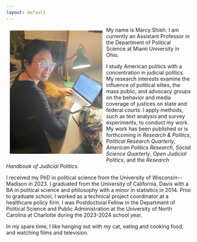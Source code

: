 ```yaml
---
layout: default
---
```


<img align="left" width="50%" and height="50%" style="padding: 10px; float: left;" src="files/IMG_3326.jpeg"> My name is Marcy Shieh. I am currently an Assistant Professor in the Department of Political Science at Miami University in Ohio. 

I study American politics with a concentration in judicial politics. My research interests examine the influence of political elites, the mass public, and advocacy groups on the behavior and media coverage of justices on state and federal courts. I apply methods, such as text analysis and survey experiments, to conduct my work. My work has been published or is forthcoming in *Research & Politics*, *Political Research Quarterly*, *American Politics Research*, *Social Science Quarterly*, *Open Judicial Politics*, and the *Research Handbook of Judicial Politics*.

I received my PhD in political science from the University of Wisconsin--Madison in 2023. I graduated from the University of California, Davis with a BA in political science and philosophy with a minor in statistics in 2014. Prior to graduate school, I worked as a technical project coordinator at a healthcare policy firm. I was Postdoctoral Fellow in the Department of Political Science and Public Administration at the University of North Carolina at Charlotte during the 2023-2024 school year. 

In my spare time, I like hanging out with my cat, eating and cooking food, and watching films and television.
